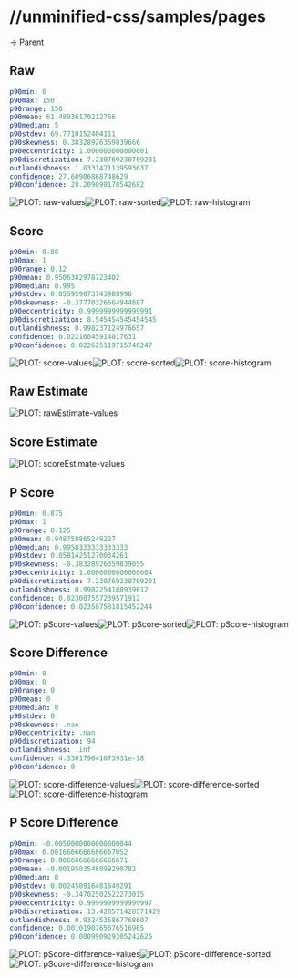
# //unminified-css/samples/pages

[→ Parent](../..)


## Raw


```yaml
p90min: 0
p90max: 150
p90range: 150
p90mean: 61.48936170212766
p90median: 5
p90stdev: 69.7710152404111
p90skewness: 0.38328926359839666
p90eccentricity: 1.000000000000001
p90discretization: 7.230769230769231
outlandishness: 1.0331421139593637
confidence: 27.60906868748629
p90confidence: 28.209098178542682

```

![PLOT: raw-values](./raw/values.svg)![PLOT: raw-sorted](./raw/sorted.svg)![PLOT: raw-histogram](./raw/histogram.svg)
## Score


```yaml
p90min: 0.88
p90max: 1
p90range: 0.12
p90mean: 0.9506382978723402
p90median: 0.995
p90stdev: 0.055959873743988996
p90skewness: -0.37770326664944887
p90eccentricity: 0.9999999999999991
p90discretization: 8.545454545454545
outlandishness: 0.998237124976657
confidence: 0.02216045914017631
p90confidence: 0.022625119715740247

```

![PLOT: score-values](./score/values.svg)![PLOT: score-sorted](./score/sorted.svg)![PLOT: score-histogram](./score/histogram.svg)
## Raw Estimate

![PLOT: rawEstimate-values](./rawEstimate/values.svg)
## Score Estimate

![PLOT: scoreEstimate-values](./scoreEstimate/values.svg)
## P Score


```yaml
p90min: 0.875
p90max: 1
p90range: 0.125
p90mean: 0.948758865248227
p90median: 0.9958333333333333
p90stdev: 0.05814251270034261
p90skewness: -0.38328926359839055
p90eccentricity: 1.0000000000000004
p90discretization: 7.230769230769231
outlandishness: 0.9982254188939612
confidence: 0.023007557239571912
p90confidence: 0.023507581815452244

```

![PLOT: pScore-values](./pScore/values.svg)![PLOT: pScore-sorted](./pScore/sorted.svg)![PLOT: pScore-histogram](./pScore/histogram.svg)
## Score Difference


```yaml
p90min: 0
p90max: 0
p90range: 0
p90mean: 0
p90median: 0
p90stdev: 0
p90skewness: .nan
p90eccentricity: .nan
p90discretization: 94
outlandishness: .inf
confidence: 4.330179641073931e-18
p90confidence: 0

```

![PLOT: score-difference-values](./score-difference/values.svg)![PLOT: score-difference-sorted](./score-difference/sorted.svg)![PLOT: score-difference-histogram](./score-difference/histogram.svg)
## P Score Difference


```yaml
p90min: -0.0050000000000000044
p90max: 0.0016666666666667052
p90range: 0.00666666666666671
p90mean: -0.0019503546099290782
p90median: 0
p90stdev: 0.002450916481649291
p90skewness: -0.34702502522273015
p90eccentricity: 0.9999999999999997
p90discretization: 13.428571428571429
outlandishness: 0.9324535867768607
confidence: 0.0010190765676516965
p90confidence: 0.000990929305242626

```

![PLOT: pScore-difference-values](./pScore-difference/values.svg)![PLOT: pScore-difference-sorted](./pScore-difference/sorted.svg)![PLOT: pScore-difference-histogram](./pScore-difference/histogram.svg)